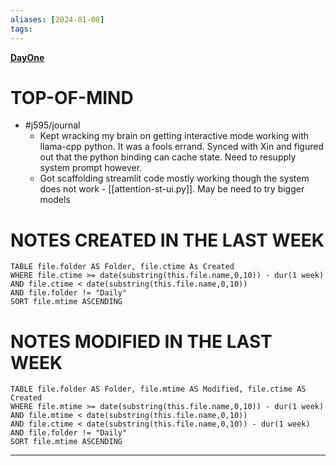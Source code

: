 ```yaml
---
aliases: [2024-01-08]
tags: 
---
```

**[DayOne](dayone://open?date=2024-01-08)**

# TOP-OF-MIND
- #j595/journal 
	- Kept wracking my brain on getting interactive mode working with llama-cpp python. It was a fools errand. Synced with Xin and figured out that the python binding can cache state. Need to resupply system prompt however.
	- Got scaffolding streamlit code mostly working though the system does not work - [[attention-st-ui.py]]. May be need to try bigger models

# NOTES CREATED IN THE LAST WEEK
``` dataview
TABLE file.folder AS Folder, file.ctime As Created
WHERE file.ctime >= date(substring(this.file.name,0,10)) - dur(1 week) 
AND file.ctime < date(substring(this.file.name,0,10)) 
AND file.folder != "Daily"
SORT file.mtime ASCENDING
```

# NOTES MODIFIED IN THE LAST WEEK
``` dataview
TABLE file.folder AS Folder, file.mtime AS Modified, file.ctime AS Created
WHERE file.mtime >= date(substring(this.file.name,0,10)) - dur(1 week)
AND file.mtime < date(substring(this.file.name,0,10))
AND file.ctime < date(substring(this.file.name,0,10)) - dur(1 week)
AND file.folder != "Daily"
SORT file.mtime ASCENDING
```
---
